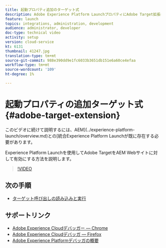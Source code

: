 ```yaml
---
title: 起動プロパティ追加のターゲット式
description: Adobe Experience Platform LaunchプロパティにAdobe Target拡張機能を追加する方法を説明します。
feature: launch
topics: integrations, administration, development
audience: administrator, developer
doc-type: technical video
activity: setup
version: cloud-service
kt: 6131
thumbnail: 41247.jpg
translation-type: tm+mt
source-git-commit: 988e390dd9e1fc6033b3651db151e6a60ce4efaa
workflow-type: tm+mt
source-wordcount: '109'
ht-degree: 1%

---
```



# 起動プロパティの追加ターゲット式{#adobe-target-extension}

このビデオに続けて説明するには、AEM](../experience-platform-launch/overview.md)との[統合Experience Platform Launchが既に存在する必要があります。

Experience Platform Launchを使用してAdobe TargetをAEM Webサイトに対して有効にする方法を説明します。

>[!VIDEO](https://video.tv.adobe.com/v/41247?quality=12&learn=on)

## 次の手順

+ [ターゲット呼び出しの読み込みと実行](./load-and-fire-target.md)

## サポートリンク

+ [Adobe Experience Cloudデバッガー — Chrome](https://chrome.google.com/webstore/detail/adobe-experience-cloud-de/ocdmogmohccmeicdhlhhgepeaijenapj)
+ [Adobe Experience Cloudデバッガ — Firefox](https://addons.mozilla.org/en-US/firefox/addon/adobe-experience-platform-dbg/)
+ [Adobe Experience Platformデバッガの概要](https://docs.adobe.com/content/help/en/platform-learn/tutorials/data-ingestion/web-sdk/introduction-to-the-experience-platform-debugger.html)